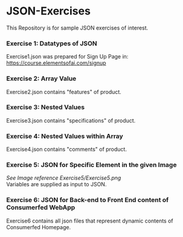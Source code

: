 # JSON-Exercises
This Repository is for sample JSON exercises of interest.

### Exercise 1: Datatypes of JSON 
Exercise1.json was prepared for Sign Up Page in: https://course.elementsofai.com/signup<br/>

### Exercise 2: Array Value
Exercise2.json contains "features" of product. <br/>

### Exercise 3: Nested Values
Exercise3.json contains "specifications" of product. <br/>

### Exercise 4: Nested Values within Array
Exercise4.json contains "comments" of product. <br/>

### Exercise 5: JSON for Specific Element in the given Image

<i> See Image reference Exercise5/Exercise5.png </i><br/>
Variables are supplied as input to JSON.

### Exercise 6: JSON for Back-end to Front End content of Consumerfed WebApp
Exercise6 contains all json files that represent dynamic contents of Consumerfed Homepage.